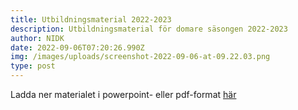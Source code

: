 ```yaml
---
title: Utbildningsmaterial 2022-2023
description: Utbildningsmaterial för domare säsongen 2022-2023
author: NIDK
date: 2022-09-06T07:20:26.990Z
img: /images/uploads/screenshot-2022-09-06-at-09.22.03.png
type: post
---
```

Ladda ner materialet i powerpoint- eller pdf-format [här](https://www.icloud.com/iclouddrive/0519_ajpuwmrt1wao7rxfEpIA#Utbildningsmaterial_Domare_2022-2023)